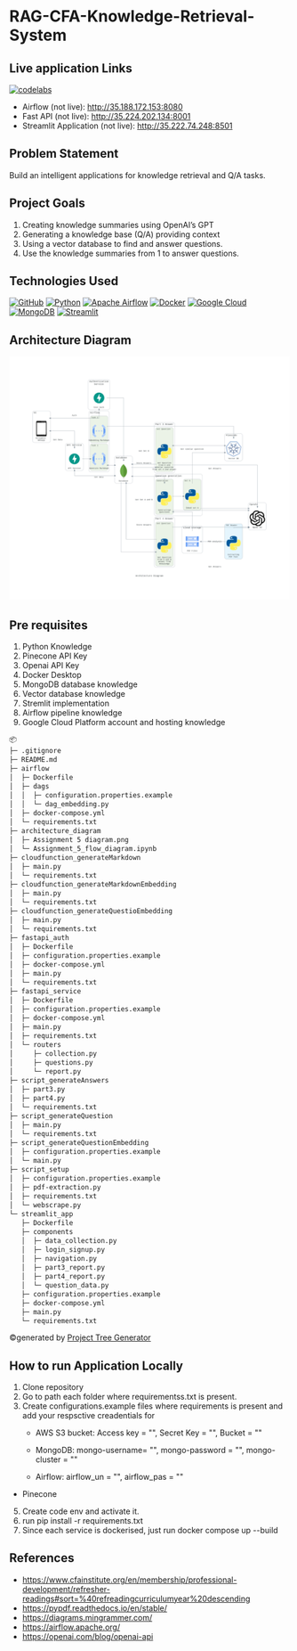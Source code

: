 # RAG-CFA-Knowledge-Retrieval-System

## Live application Links
[![codelabs](https://img.shields.io/badge/codelabs-4285F4?style=for-the-badge&logo=codelabs&logoColor=white)](https://codelabs-preview.appspot.com/?file_id=1P5WVoWMA4KMRP6AXZfl4uCWN6v8ejtkE3BhDzUxcbyg#0)

- Airflow (not live): http://35.188.172.153:8080
- Fast API (not live): http://35.224.202.134:8001
- Streamlit Application (not live): http://35.222.74.248:8501

## Problem Statement 
Build an intelligent applications for knowledge retrieval and Q/A tasks.

## Project Goals
1. Creating knowledge summaries using OpenAI’s GPT
2. Generating a knowledge base (Q/A) providing context
3. Using a vector database to find and answer questions.
4. Use the knowledge summaries from 1 to answer questions.

## Technologies Used
[![GitHub](https://img.shields.io/badge/GitHub-100000?style=for-the-badge&logo=github&logoColor=white)](https://github.com/)
[![Python](https://img.shields.io/badge/Python-FFD43B?style=for-the-badge&logo=python&logoColor=blue)](https://www.python.org/)
[![Apache Airflow](https://img.shields.io/badge/Airflow-017CEE?style=for-the-badge&logo=Apache%20Airflow&logoColor=white)](https://airflow.apache.org/)
[![Docker](https://img.shields.io/badge/Docker-%232496ED?style=for-the-badge&logo=Docker&color=blue&logoColor=white)](https://www.docker.com)
[![Google Cloud](https://img.shields.io/badge/Google_Cloud-%234285F4.svg?style=for-the-badge&logo=google-cloud&logoColor=white)](https://cloud.google.com)
[![MongoDB](https://img.shields.io/badge/MongoDB-%234169E1?style=for-the-badge&logo=MongoDB&logoColor=%234169E1&color=black)](https://www.postgresql.org)
[![Streamlit](https://img.shields.io/badge/Streamlit-FF4B4B?style=for-the-badge&logo=Streamlit&logoColor=white)](https://streamlit.io/)

## Architecture Diagram

<img src="architecture_diagram\architecture diagram.png">


## Pre requisites
1. Python Knowledge
2. Pinecone API Key
3. Openai API Key
4. Docker Desktop
5. MongoDB database knowledge
6. Vector database knowledge
8. Stremlit implementation
9. Airflow pipeline knowledge
10. Google Cloud Platform account and hosting knowledge

```
📦 
├─ .gitignore
├─ README.md
├─ airflow
│  ├─ Dockerfile
│  ├─ dags
│  │  ├─ configuration.properties.example
│  │  └─ dag_embedding.py
│  ├─ docker-compose.yml
│  └─ requirements.txt
├─ architecture_diagram
│  ├─ Assignment 5 diagram.png
│  └─ Assignment_5_flow_diagram.ipynb
├─ cloudfunction_generateMarkdown
│  ├─ main.py
│  └─ requirements.txt
├─ cloudfunction_generateMarkdownEmbedding
│  ├─ main.py
│  └─ requirements.txt
├─ cloudfunction_generateQuestioEmbedding
│  ├─ main.py
│  └─ requirements.txt
├─ fastapi_auth
│  ├─ Dockerfile
│  ├─ configuration.properties.example
│  ├─ docker-compose.yml
│  ├─ main.py
│  └─ requirements.txt
├─ fastapi_service
│  ├─ Dockerfile
│  ├─ configuration.properties.example
│  ├─ docker-compose.yml
│  ├─ main.py
│  ├─ requirements.txt
│  └─ routers
│     ├─ collection.py
│     ├─ questions.py
│     └─ report.py
├─ script_generateAnswers
│  ├─ part3.py
│  ├─ part4.py
│  └─ requirements.txt
├─ script_generateQuestion
│  ├─ main.py
│  └─ requirements.txt
├─ script_generateQuestionEmbedding
│  ├─ configuration.properties.example
│  └─ main.py
├─ script_setup
│  ├─ configuration.properties.example
│  ├─ pdf-extraction.py
│  ├─ requirements.txt
│  └─ webscrape.py
└─ streamlit_app
   ├─ Dockerfile
   ├─ components
   │  ├─ data_collection.py
   │  ├─ login_signup.py
   │  ├─ navigation.py
   │  ├─ part3_report.py
   │  ├─ part4_report.py
   │  └─ question_data.py
   ├─ configuration.properties.example
   ├─ docker-compose.yml
   ├─ main.py
   └─ requirements.txt
```
©generated by [Project Tree Generator](https://woochanleee.github.io/project-tree-generator)

## How to run Application Locally
1. Clone repository
2. Go to path each folder where requirementss.txt is present.
3. Create configurations.example files where requirements is present and add your respsctive creadentials for
   - AWS S3 bucket:
     Access key = "",
     Secret Key = "",
     Bucket = ""
 
   - MongoDB:
     mongo-username= "",
     mongo-password = "",
     mongo-cluster = ""
 
   - Airflow:
    airflow_un = "",
    airflow_pas = ""
  - Pinecone 

5. Create code env and activate it.
6. run pip install -r requirements.txt
7. Since each service is dockerised, just run docker compose up --build


## References

- https://www.cfainstitute.org/en/membership/professional-development/refresher-readings#sort=%40refreadingcurriculumyear%20descending
- https://pypdf.readthedocs.io/en/stable/
- https://diagrams.mingrammer.com/
- https://airflow.apache.org/
- https://openai.com/blog/openai-api

